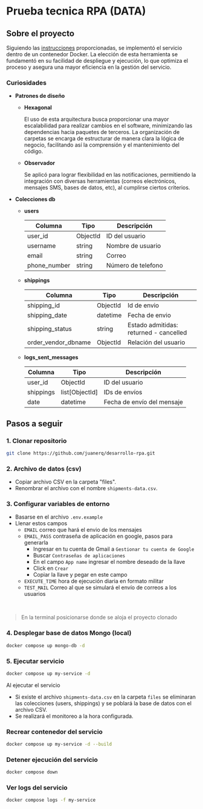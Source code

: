 # Prueba tecnica RPA (DATA)
## Sobre el proyecto

Siguiendo las [instrucciones](https://ordinary-increase-e87.notion.site/RPA-DATA-2da37f1d8e3b46bcbece442ca238678c) proporcionadas, se implementó el servicio dentro de un contenedor Docker. La elección de esta herramienta se fundamentó en su facilidad de despliegue y ejecución, lo que optimiza el proceso y asegura una mayor eficiencia en la gestión del servicio.

### Curiosidades
- **Patrones de diseño**
  - **Hexagonal**

    El uso de esta arquitectura busca proporcionar una mayor escalabilidad para realizar cambios en el software, minimizando las dependencias hacia paquetes de terceros. La organización de carpetas se encarga de estructurar de manera clara la lógica de negocio, facilitando así la comprensión y el mantenimiento del código.

  - **Observador**
  
    Se aplicó para lograr flexibilidad en las notificaciones, permitiendo la integración con diversas herramientas (correos electrónicos, mensajes SMS, bases de datos, etc), al cumplirse ciertos criterios.

- **Colecciones db**
  - **users**

    | Columna       | Tipo           | Descripción                           |
    |---------------|----------------|---------------------------------------|
    | user_id       | ObjectId       | ID del usuario                        |
    | username      | string         | Nombre de usuario                     |
    | email         | string         | Correo                                |
    | phone_number  | string         | Número de telefono                    |

  - **shippings**

    | Columna                | Tipo              | Descripción                            |
    |------------------------|-------------------|----------------------------------------|
    | shipping_id            | ObjectId          | Id de envio                            |
    | shipping_date          | datetime          | Fecha de envio                         |
    | shipping_status        | string            | Estado admitidas: returned - cancelled |
    | order_vendor_dbname    | ObjectId          | Relación del usuario                   |

  - **logs_sent_messages**

    | Columna       | Tipo           | Descripción                           |
    |---------------|----------------|---------------------------------------|
    | user_id       | ObjectId       | ID del usuario                        |
    | shippings     | list[ObjectId] | IDs de envíos                         |
    | date          | datetime       | Fecha de envío del mensaje            |



## Pasos a seguir

### 1. Clonar repositorio 

```bash
git clone https://github.com/juanerq/desarrollo-rpa.git
```

### 2. Archivo de datos (csv)

- Copiar archivo CSV en la carpeta "files".
- Renombrar el archivo con el nombre `shipments-data.csv`.

### 3. Configurar variables de entorno
- Basarse en el archivo `.env.example`
- Llenar estos campos
  - `EMAIL` correo que hará el envio de los mensajes
  - `EMAIL_PASS` contraseña de aplicación en google, pasos para generarla
    - Ingresar en tu cuenta de Gmail a `Gestionar tu cuenta de Google`
    - Buscar `Contraseñas de aplicaciones`
    - En el campo `App name` ingresar el nombre deseado de la llave
    - Click en `Crear`
    - Copiar la llave y pegar en este campo
  - `EXECUTE_TIME` hora de ejecución diaria en formato militar
  - `TEST_MAIL` Correo al que se simulará el envío de correos a los usuarios
  
<br/>

> En la terminal posicionarse donde se aloja el proyecto clonado

### 4. Desplegar base de datos Mongo (local)

```bash
docker compose up mongo-db -d
```

### 5. Ejecutar servicio

```bash
docker compose up my-service -d
```

Al ejecutar el servicio
- Si existe el archivo `shipments-data.csv` en la carpeta `files` se eliminaran las colecciones (users, shippings) y se poblará la base de datos con el archivo CSV.
- Se realizará el monitoreo a la hora configurada.

### Recrear contenedor del servicio

```bash
docker compose up my-service -d --build
```

### Detener ejecución del servicio

```bash
docker compose down
```

### Ver logs del servicio

```bash
docker compose logs -f my-service
```